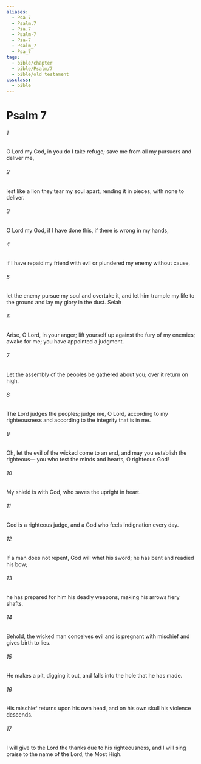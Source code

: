 ```yaml
---
aliases:
  - Psa 7
  - Psalm.7
  - Psa.7
  - Psalm-7
  - Psa-7
  - Psalm_7
  - Psa_7
tags:
  - bible/chapter
  - bible/Psalm/7
  - bible/old testament
cssclass:
  - bible
---
```


# Psalm 7

###### 1
O Lord my God, in you do I take refuge; save me from all my pursuers and deliver me,
###### 2
lest like a lion they tear my soul apart, rending it in pieces, with none to deliver.
###### 3
O Lord my God, if I have done this, if there is wrong in my hands,
###### 4
if I have repaid my friend with evil or plundered my enemy without cause,
###### 5
let the enemy pursue my soul and overtake it, and let him trample my life to the ground and lay my glory in the dust. Selah
###### 6
Arise, O Lord, in your anger; lift yourself up against the fury of my enemies; awake for me; you have appointed a judgment.
###### 7
Let the assembly of the peoples be gathered about you; over it return on high.
###### 8
The Lord judges the peoples; judge me, O Lord, according to my righteousness and according to the integrity that is in me.
###### 9
Oh, let the evil of the wicked come to an end, and may you establish the righteous— you who test the minds and hearts, O righteous God!
###### 10
My shield is with God, who saves the upright in heart.
###### 11
God is a righteous judge, and a God who feels indignation every day.
###### 12
If a man does not repent, God will whet his sword; he has bent and readied his bow;
###### 13
he has prepared for him his deadly weapons, making his arrows fiery shafts.
###### 14
Behold, the wicked man conceives evil and is pregnant with mischief and gives birth to lies.
###### 15
He makes a pit, digging it out, and falls into the hole that he has made.
###### 16
His mischief returns upon his own head, and on his own skull his violence descends.
###### 17
I will give to the Lord the thanks due to his righteousness, and I will sing praise to the name of the Lord, the Most High.


